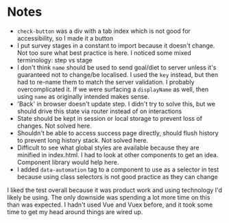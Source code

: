 # Notes

- `check-button` was a div with a tab index which is not good for accessibility, so I made it a button
- I put survey stages in a constant to import because it doesn't change. Not too sure what best practice is here. I noticed some mixed terminology: step vs stage
- I don't think `name` should be used to send goal/diet to server unless it's guaranteed not to change/be localised.
  I used the `key` instead, but then had to re-name them to match the server validation. I probably overcomplicated it. If we were surfacing
  a `displayName` as well, then using `name` as originally intended makes sense.
- 'Back' in browser doesn't update step. I didn't try to solve this, but we should drive this state via router instead of on interactions
- State should be kept in session or local storage to prevent loss of changes. Not solved here.
- Shouldn't be able to access success page directly, should flush history to prevent long history stack. Not solved here.
- Difficult to see what global styles are available because they are minified in index.html. I had to look at other components to get an idea. Component library would help here.
- I added `data-automation` tag to a component to use as a selector in test because using class selectors is not good practice as they can change

I liked the test overall because it was product work and using technology I'd likely be using. The only downside was spending a lot more time on this than was expected. I hadn't used Vue and Vuex before, and it took some time to get my head around things are wired up.
